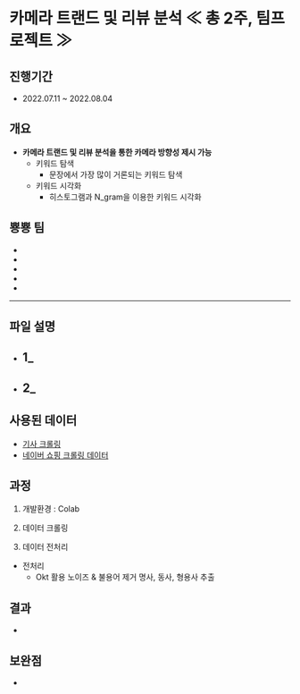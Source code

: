 # 카메라 트랜드 및 리뷰 분석 ≪ 총 2주, 팀프로젝트 ≫

## 진행기간 
- 2022.07.11 ~ 2022.08.04

## 개요
- **카메라 트랜드 및 리뷰 분석을 통한 카메라 방향성 제시 가능**
  - 키워드 탐색 
    - 문장에서 가장 많이 거론되는 키워드 탐색 
  - 키워드 시각화
    - 히스토그램과 N_gram을 이용한 키워드 시각화

## 뿅뿅 팀   

- 
-
-
-
-
___
## 파일 설명

- 1_
  - 
  

- 2_
  - 

## 사용된 데이터  

- [기사 크롤링](http://kr.aving.net/)
- [네이버 쇼핑 크롤링 데이터](https://shopping.naver.com/home)

## 과정  

 1. 개발환경 : Colab
 
 2. 데이터 크롤링
 
 3. 데이터 전처리
   - 전처리
     - Okt 활용
       노이즈 & 불용어 제거
       명사, 동사, 형용사 추출


## 결과
-  

## 보완점
- 
